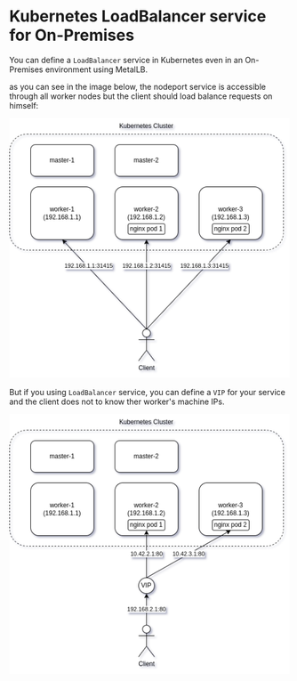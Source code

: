 # Kubernetes LoadBalancer service for On-Premises
You can define a `LoadBalancer` service in Kubernetes even in an On-Premises environment using MetalLB.

as you can see in the image below, the nodeport service is accessible through all worker nodes but the client should load balance requests on himself:
<p align="center">
  <img src="pictures/metallb-network-diagram-nodeport.drawio.png?raw=true" />
</p>

But if you using `LoadBalancer` service, you can define a `VIP` for your service and the client does not to know ther worker's machine IPs. 
<p align="center">
  <img src="pictures/metallb-network-diagram-loadbalancer.drawio.png?raw=true" />
</p>
